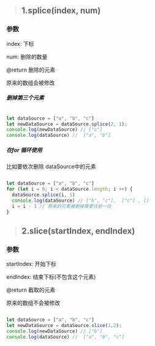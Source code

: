 > ## 1.splice(index, num)

### 参数

index: 下标

num: 删除的数量

@return 删除的元素

原来的数组会被修改

##### 删掉第三个元素
```js

let dataSource = ["a", "b", "c"]
let newDataSource = dataSource.splice(2, 1);
console.log(newDataSource) // ["c"]
console.log(dataSource) //  ["a", "b"]

```
##### 在for 循环使用
比如要依次删除 dataSource中的元素

```js

let dataSource = ["a", "b", "c"]
for (let i = 0; i < dataSource.length; i ++) {
  dataSource.splice(i, 1)
  console.log(dataSource) // ["b", "c"],  ["c"] , []
  i = i - 1 // 原来的元素被删掉需要往前一位
}

```
> ## 2.slice(startIndex, endIndex)

### 参数
startIndex: 开始下标

endIndex: 结束下标(不包含这个元素)

@return 截取的元素

原来的数组不会被修改

```js

let dataSource = ["a", "b", "c"]
let newDataSource = dataSource.slice(1,2);
console.log(newDataSource) // ["b"]
console.log(dataSource) //  ["a", "b", "c"]

```
